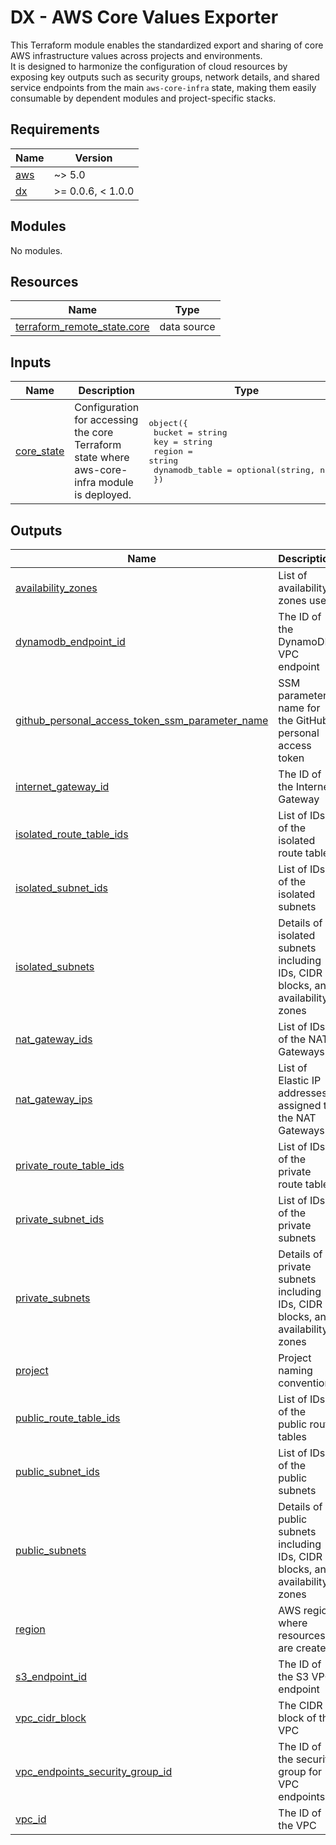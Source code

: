 # DX - AWS Core Values Exporter

This Terraform module enables the standardized export and sharing of core AWS infrastructure values across projects and environments.  
It is designed to harmonize the configuration of cloud resources by exposing key outputs such as security groups, network details, and shared service endpoints from the main `aws-core-infra` state, making them easily consumable by dependent modules and project-specific stacks.

<!-- BEGIN_TF_DOCS -->
## Requirements

| Name | Version |
|------|---------|
| <a name="requirement_aws"></a> [aws](#requirement\_aws) | ~> 5.0 |
| <a name="requirement_dx"></a> [dx](#requirement\_dx) | >= 0.0.6, < 1.0.0 |

## Modules

No modules.

## Resources

| Name | Type |
|------|------|
| [terraform_remote_state.core](https://registry.terraform.io/providers/hashicorp/terraform/latest/docs/data-sources/remote_state) | data source |

## Inputs

| Name | Description | Type | Default | Required |
|------|-------------|------|---------|:--------:|
| <a name="input_core_state"></a> [core\_state](#input\_core\_state) | Configuration for accessing the core Terraform state where aws-core-infra module is deployed. | <pre>object({<br/>    bucket         = string<br/>    key            = string<br/>    region         = string<br/>    dynamodb_table = optional(string, null)<br/>  })</pre> | n/a | yes |

## Outputs

| Name | Description |
|------|-------------|
| <a name="output_availability_zones"></a> [availability\_zones](#output\_availability\_zones) | List of availability zones used |
| <a name="output_dynamodb_endpoint_id"></a> [dynamodb\_endpoint\_id](#output\_dynamodb\_endpoint\_id) | The ID of the DynamoDB VPC endpoint |
| <a name="output_github_personal_access_token_ssm_parameter_name"></a> [github\_personal\_access\_token\_ssm\_parameter\_name](#output\_github\_personal\_access\_token\_ssm\_parameter\_name) | SSM parameter name for the GitHub personal access token |
| <a name="output_internet_gateway_id"></a> [internet\_gateway\_id](#output\_internet\_gateway\_id) | The ID of the Internet Gateway |
| <a name="output_isolated_route_table_ids"></a> [isolated\_route\_table\_ids](#output\_isolated\_route\_table\_ids) | List of IDs of the isolated route tables |
| <a name="output_isolated_subnet_ids"></a> [isolated\_subnet\_ids](#output\_isolated\_subnet\_ids) | List of IDs of the isolated subnets |
| <a name="output_isolated_subnets"></a> [isolated\_subnets](#output\_isolated\_subnets) | Details of isolated subnets including IDs, CIDR blocks, and availability zones |
| <a name="output_nat_gateway_ids"></a> [nat\_gateway\_ids](#output\_nat\_gateway\_ids) | List of IDs of the NAT Gateways |
| <a name="output_nat_gateway_ips"></a> [nat\_gateway\_ips](#output\_nat\_gateway\_ips) | List of Elastic IP addresses assigned to the NAT Gateways |
| <a name="output_private_route_table_ids"></a> [private\_route\_table\_ids](#output\_private\_route\_table\_ids) | List of IDs of the private route tables |
| <a name="output_private_subnet_ids"></a> [private\_subnet\_ids](#output\_private\_subnet\_ids) | List of IDs of the private subnets |
| <a name="output_private_subnets"></a> [private\_subnets](#output\_private\_subnets) | Details of private subnets including IDs, CIDR blocks, and availability zones |
| <a name="output_project"></a> [project](#output\_project) | Project naming convention |
| <a name="output_public_route_table_ids"></a> [public\_route\_table\_ids](#output\_public\_route\_table\_ids) | List of IDs of the public route tables |
| <a name="output_public_subnet_ids"></a> [public\_subnet\_ids](#output\_public\_subnet\_ids) | List of IDs of the public subnets |
| <a name="output_public_subnets"></a> [public\_subnets](#output\_public\_subnets) | Details of public subnets including IDs, CIDR blocks, and availability zones |
| <a name="output_region"></a> [region](#output\_region) | AWS region where resources are created |
| <a name="output_s3_endpoint_id"></a> [s3\_endpoint\_id](#output\_s3\_endpoint\_id) | The ID of the S3 VPC endpoint |
| <a name="output_vpc_cidr_block"></a> [vpc\_cidr\_block](#output\_vpc\_cidr\_block) | The CIDR block of the VPC |
| <a name="output_vpc_endpoints_security_group_id"></a> [vpc\_endpoints\_security\_group\_id](#output\_vpc\_endpoints\_security\_group\_id) | The ID of the security group for VPC endpoints |
| <a name="output_vpc_id"></a> [vpc\_id](#output\_vpc\_id) | The ID of the VPC |
<!-- END_TF_DOCS -->
